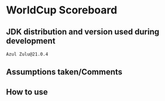 # WorldCup Scoreboard 
## JDK distribution and version used during development
```
Azul Zulu@21.0.4
```
## Assumptions taken/Comments
## How to use
